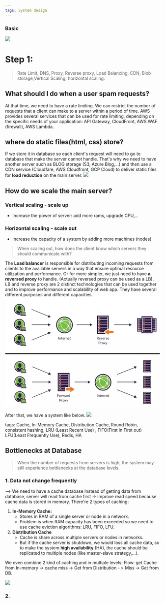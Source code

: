 ```yaml
---
tags: System design
---
```


### Basic
![](../assets/Basic-system.png)


# Step 1:
> Rate Limit, DNS, Proxy, Reverse proxy, Load Balancing, CDN, Blob storage,Vertical Scaling, horizontal scaling.

## What should I do when a user spam requests?
At that time, we need to have a rate limiting. We can restrict the number of requests that a client can make to a server within a period of time.
AWS provides several services that can be used for rate limiting, depending on the specific needs of your application: API Gateway, CloudFront, AWS WAF (firewall), AWS Lambda.


## where do static files(html, css) store?
If we store it in database so each client's request will need to go to database that make the server cannot handle.
That's why we need to have another server such as BLOG storage (S3, Azure Blog,...) and then use a CDN service (Cloudfare, AWS Cloudfront, GCP Cloud) to deliver static files for **load reduction** on the main server.
![](../assets/system-cdn.png)


## How do we scale the main server?
### Vertical scaling - scale up
- Increase the power of server: add more rams, upgrade CPU,...

### Horizontal scaling - scale out
- Increase the capacity of a system by adding more machines (nodes)

> When scaling out, how does the client know which servers they should communicate with?

The **Load balancer** is responsible for distributing incoming requests from clients to the available servers in a way that ensure optimal resource utilization and performance.
Or for more simpler, we just need to have **a reversed proxy** to handle.
(Actually reversed proxy can be used as a LB).
LB and reverse proxy are 2 distinct technologies that can be used together and to improve performance and scalability of web app. They have several different purposes and different capacities.
![](../assets/reversed-proxy.webp)

After that, we have a system like below.
![](../assets/system-lb-cdn.png)


tags: Cache, In-Memory Cache, Distribution Cache, Round Robin, consistent hashing, LRU (Least Recent Use) , FIFO(First in First out) LFU(Least Frequently Use), Redis, HA

## Bottlenecks at Database
> When the number of requests from servers is high, the system may still experience bottlenecks at the database levels.

### 1. Data not change frequently
--> We need to have a cache database
Instead of getting data from database, server will read from cache first
-> improve read speed because cache data is stored in memory.
There're 2 types of caching:
1. **In-Memory Cache:** 
	- Stores in RAM of a single server or node in a network.
	- Problem is when RAM capacity has been exceeded so we need to use cache eviction algorithms: LRU, FIFO, LFU.
2. **Distribution Cache** 
	- Cache is share across multiple servers or nodes in networks.
	- But if the cache server is shutdown, we would loss all cache data, so to make the system **high availability** (HA), the cache should be replicated to multiple nodes (like master-slave strategy,...).

We even combine 2 kind of caching and in multiple levels: 
Flow: get Cache from In-memory -> cache miss -> Get from Distribution - > Miss -> Get from DB.

![](../assets/System-cache.png)
### 2. 